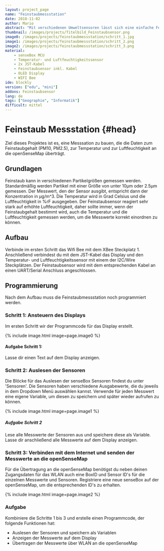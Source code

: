 ```yaml
---
layout: project_page
name: "Feinstaubmessstation"
date: 2018-11-02
author: Mario
abstract: "Mit verschiedenen Umweltsensoren lässt sich eine einfache Feinstaubmessstation mit Internetanbindung bauen"
thumbnail: /images/projects/Titelbild_Feinstaubsensor.png
image0: /images/projects/feinstaubmessstation/schritt_1.jpg
image1: /images/projects/feinstaubmessstation/schritt_2.png
image2: /images/projects/feinstaubmessstation/schritt_3.png
material:
    - senseBox MCU
    - Temperatur- und Luftfeuchtigkeitssensor
    - 2x JST-Kabel
    - Feinstaubsensor inkl. Kabel
    - OLED Display
    - WIFI Bee
ide: blockly
version: ["edu", "mini"]
addons: Feinstaubsensor    
lang: de
tags: ["Geographie", "Informatik"]
difficult: mittel
---
```

# Feinstaub Messstation {#head}

Ziel dieses Projektes ist es, eine Messsation zu bauen, die die Daten zum Feinstaubgehalt (PM10, PM2.5), zur Temperatur und zur Luftfeuchtigkeit
an die openSenseMap überträgt.

## Grundlagen 
Feinstaub kann in verschiedenen Partikelgrößen gemessen werden. Standardmäßig werden Partikel mit einer Größe von unter 10µm oder 2.5µm gemessen. Der Messwert, den der Sensor ausgibt,
entspricht dann der Konzentration in µg/m^3. Die Temperatur wird in Grad Celsius und die Luftfeuchtigkeit in %rF ausgegeben.
Der Feinstaubsensor reagiert sehr stark auf erhöhte Luftfeuchtigkeit, daher sollte immer, wenn der Feinstaubgehalt bestimmt
wird, auch die Temperatur und die Luftfeuchtigkeit gemessen werden, um die Messwerte korrekt einordnen zu können. 

## Aufbau 
Verbinde im ersten Schritt das Wifi Bee mit dem XBee Steckplatz 1. Anschließend verbindest du mit dem JST-Kabel das Display und
den Temperatur- und Luftfeuchtigkeitssensor mit einem der I2C/Wire Steckplätzen. Der Feinstaubsensor wird mit dem entsprechenden
Kabel an einen UART/Serial Anschluss angeschlossen. 

## Programmierung 

Nach dem Aufbau muss die Feinstaubmessstation noch programmiert werden.

### Schritt 1: Ansteuern des Displays

Im ersten Schritt wir der Programmcode für das Display erstellt. 

{% include image.html image=page.image0 %}

#### Aufgabe Schritt 1:

Lasse dir einen Text auf dem Display anzeigen.

### Schritt 2: Auslesen der Sensoren

Die Blöcke für das Auslesen der senseBox Sensoren findest du unter 'Sensoren'. Die Sensoren haben verschiedene Ausgabewerte,
die du jeweils in dem Dropdown Menü auswählen kannst. Verwende für jeden Messwert eine eigene Variable, um diesen zu speichern
und später wieder aufrufen zu können.

{% include image.html image=page.image1 %}

##### Aufgabe Schritt 2

Lese alle Messwerte der Sensoren aus und speichere diese als Variable. Lasse dir anschließend alle Messwerte auf
dem Display anzeigen.

### Schritt 3: Verbinden mit dem Internet und senden der Messwerte an die openSenseMap

Für die Übertragung an die openSenseMap benötigst du neben deinen Zugangsdaten für das WLAN auch eine BoxID und Sensor ID's 
für die einzelnen Messwerte und Sensoren. Registriere eine neue senseBox auf der openSenseMap, um die entsprechenden ID's
zu erhalten.

{% include image.html image=page.image2 %}

### Aufgabe

 Kombiniere die Schritte 1 bis 3 und erstelle einen Programmcode, der folgende Funktionen hat:
 - Auslesen der Sensoren und speichern als Variablen
 - Anzeigen der Messwerte auf dem Display
 - Übertragen der Messwerte über WLAN an die openSenseMap

